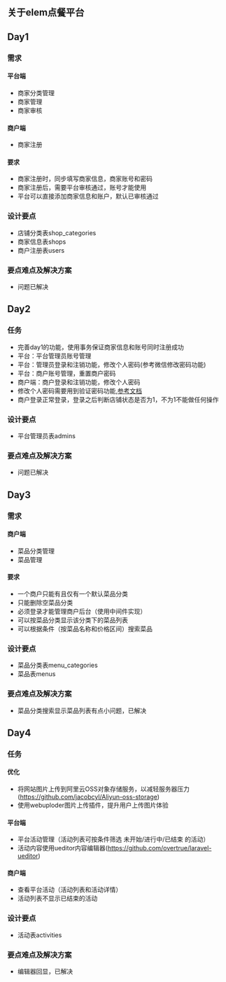 
## 关于elem点餐平台
## Day1
### 需求
#### 平台端
- 商家分类管理 
- 商家管理 
- 商家审核
#### 商户端
- 商家注册
#### 要求
- 商家注册时，同步填写商家信息，商家账号和密码 
- 商家注册后，需要平台审核通过，账号才能使用 
- 平台可以直接添加商家信息和账户，默认已审核通过
### 设计要点
- 店铺分类表shop_categories
- 商家信息表shops
- 商户注册表users
### 要点难点及解决方案
- 问题已解决
## Day2
### 任务
- 完善day1的功能，使用事务保证商家信息和账号同时注册成功
- 平台：平台管理员账号管理
- 平台：管理员登录和注销功能，修改个人密码(参考微信修改密码功能)
- 平台：商户账号管理，重置商户密码
- 商户端：商户登录和注销功能，修改个人密码
- 修改个人密码需要用到验证密码功能,[参考文档](https://laravel-china.org/docs/laravel/5.5/hashing)
- 商户登录正常登录，登录之后判断店铺状态是否为1，不为1不能做任何操作
### 设计要点
- 平台管理员表admins
### 要点难点及解决方案
- 问题已解决
## Day3
### 需求
#### 商户端 
- 菜品分类管理 
- 菜品管理 
#### 要求 
- 一个商户只能有且仅有一个默认菜品分类 
- 只能删除空菜品分类 
- 必须登录才能管理商户后台（使用中间件实现） 
- 可以按菜品分类显示该分类下的菜品列表 
- 可以根据条件（按菜品名称和价格区间）搜索菜品
### 设计要点
- 菜品分类表menu_categories
- 菜品表menus
### 要点难点及解决方案
- 菜品分类搜索显示菜品列表有点小问题，已解决 
## Day4
### 任务
#### 优化
- 将网站图片上传到阿里云OSS对象存储服务，以减轻服务器压力(https://github.com/jacobcyl/Aliyun-oss-storage) 
- 使用webuploder图片上传插件，提升用户上传图片体验
#### 平台端
- 平台活动管理（活动列表可按条件筛选 未开始/进行中/已结束 的活动） 
- 活动内容使用ueditor内容编辑器(https://github.com/overtrue/laravel-ueditor)
#### 商户端
- 查看平台活动（活动列表和活动详情） 
- 活动列表不显示已结束的活动
### 设计要点
- 活动表activities
### 要点难点及解决方案
- 编辑器回显，已解决